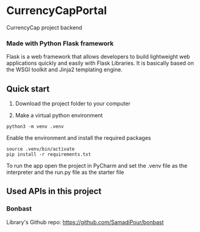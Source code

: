 # CurrencyCapPortal

CurrencyCap project backend

### Made with Python Flask framework

Flask is a web framework that allows developers to build lightweight web applications quickly and easily with Flask
Libraries. It is basically based on the WSGI toolkit and Jinja2 templating engine.

## Quick start

1. Download the project folder to your computer

2. Make a virtual python environment

  ```
  python3 -m venv .venv
  ```

Enable the environment and install the required packages

  ```
  source .venv/bin/activate
  pip install -r requirements.txt
  ```

To run the app open the project in PyCharm and set the .venv file as the interpreter and the run.py file as the
   starter file

## Used APIs in this project

### Bonbast
Library's Github repo: https://github.com/SamadiPour/bonbast
